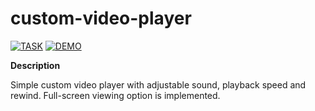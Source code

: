 # custom-video-player

[![TASK](https://img.shields.io/badge/-TASK-green?style=flat)](https://github.com/rolling-scopes-school/tasks/blob/master/tasks/stage-0/projects.md#task-8-custom-video-player-20)
[![DEMO](https://img.shields.io/badge/-DEMO-blue?style=flat)](https://pishuhott.github.io/custom-video-player/)

**Description**

Simple custom video player with adjustable sound, playback speed and rewind. Full-screen viewing option is implemented.
